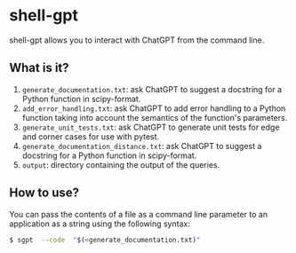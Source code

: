 # shell-gpt

shell-gpt allows you to interact with ChatGPT from the command line.


## What is it?

1. `generate_documentation.txt`: ask ChatGPT to suggest a docstring
   for a Python function in scipy-format.
1. `add_error_handling.txt`: ask ChatGPT to add error handling to
   a Python function taking into account the semantics of the
   function's parameters.
1. `generate_unit_tests.txt`: ask ChatGPT to generate unit tests
   for edge and corner cases for use with pytest.
1. `generate_documentation_distance.txt`: ask ChatGPT to suggest a
   docstring for a Python function in scipy-format.
1. `output`: directory containing the output of the queries.


## How to use?

You can pass the contents of a file as a command line parameter to
an application as a string using the following syntax:
```bash
$ sgpt  --code  "$(<generate_documentation.txt)"
```
